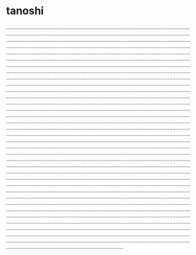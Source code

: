 # tanoshi
...................................................................................................................................................................................................................................................................................................................................................................................................................................................................................................................................................................................................................................................................................................................................................................................................................................................................................................................................................................................................................................................................................................................................................................................................................................................................................................................................................................................................................................................................................................................................................................................................................................................................................................................................................................................................................................................................................................................................................................................................................................................................................................................................................................................................................................................................................................................................................................................................................................................................................................................................................................................................................................................................................................................................................................................................................................................................................................................................................................................................................................................................................................................................................................................................................................................................................................................................................................................................................................................................................................................................................................................................................................................................................................................................................................................................................................................................................................................................................................................................................................................................................................................................................................................................................................................................................................................................................................................................................................................................................................................................................................................................